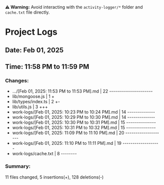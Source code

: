 **⚠️ Warning:** Avoid interacting with the `activity-logger/*` folder and `cache.txt` file directly.

# Project Logs

## Date: Feb 01, 2025

## Time: 11:58 PM to 11:59 PM

### Changes:
- .../[Feb 01, 2025: 11:53 PM to 11:53 PM].md        | 22 ----------------------
-  lib/mongoose.js                                    |  1 +
-  lib/types/index.ts                                 |  2 +-
-  lib/utils.js                                       |  3 +++
-  work-logs/[Feb 01, 2025: 10:23 PM to 10:24 PM].md  | 14 --------------
-  work-logs/[Feb 01, 2025: 10:29 PM to 10:30 PM].md  | 14 --------------
-  work-logs/[Feb 01, 2025: 10:30 PM to 10:31 PM].md  | 15 ---------------
-  work-logs/[Feb 01, 2025: 10:31 PM to 10:32 PM].md  | 15 ---------------
-  work-logs/[Feb 01, 2025: 11:09 PM to 11:10 PM].md  | 20 --------------------
-  work-logs/[Feb 01, 2025: 11:10 PM to 11:11 PM].md  | 19 -------------------
-  work-logs/cache.txt                                |  8 --------

### Summary:
 11 files changed, 5 insertions(+), 128 deletions(-)